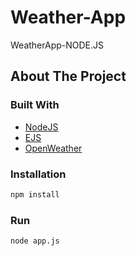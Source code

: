 # Weather-App

WeatherApp-NODE.JS

<!-- ABOUT THE PROJECT -->
## About The Project




### Built With
* [NodeJS](https://nodejs.org/en/)
* [EJS](https://ejs.co/)
* [OpenWeather](https://openweathermap.org/)


<!-- GETTING STARTED -->
### Installation

```sh
npm install 
```

### Run

```sh
node app.js 
```



<!-- MARKDOWN & IMAGES -->
